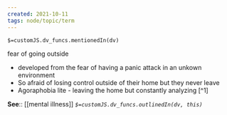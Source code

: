 ```yaml
---
created: 2021-10-11
tags: node/topic/term
---
```

`$=customJS.dv_funcs.mentionedIn(dv)`

fear of going outside
- developed from the fear of having a panic attack in an unkown environment
- So afraid of losing control outside of their home but they never leave
- Agoraphobia lite - leaving the home but constantly analyzing [^1]

**See**:: [[mental illness]]
*`$=customJS.dv_funcs.outlinedIn(dv, this)`*
